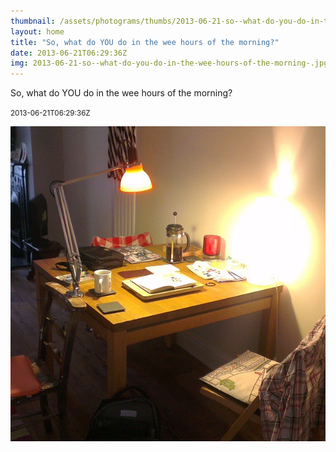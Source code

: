 ```yaml
---
thumbnail: /assets/photograms/thumbs/2013-06-21-so--what-do-you-do-in-the-wee-hours-of-the-morning-.png
layout: home
title: "So, what do YOU do in the wee hours of the morning?"
date: 2013-06-21T06:29:36Z
img: 2013-06-21-so--what-do-you-do-in-the-wee-hours-of-the-morning-.jpg
---
```


So, what do YOU do in the wee hours of the morning?

<small>2013-06-21T06:29:36Z</small>

![So, what do YOU do in the wee hours of the morning?](/assets/photograms/original/2013-06-21-so--what-do-you-do-in-the-wee-hours-of-the-morning-.jpg)
